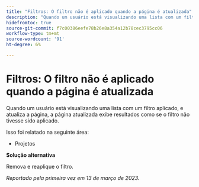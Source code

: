 ```yaml
---
title: "Filtros: O filtro não é aplicado quando a página é atualizada"
description: "Quando um usuário está visualizando uma lista com um filtro aplicado, e atualiza a página, a página atualizada exibe resultados como se o filtro não tivesse sido aplicado."
hidefromtoc: true
source-git-commit: f7c00386eefe78b26e8a354a12b78cec3795cc06
workflow-type: tm+mt
source-wordcount: '91'
ht-degree: 6%

---
```



# Filtros: O filtro não é aplicado quando a página é atualizada

Quando um usuário está visualizando uma lista com um filtro aplicado, e atualiza a página, a página atualizada exibe resultados como se o filtro não tivesse sido aplicado.

Isso foi relatado na seguinte área:

* Projetos

**Solução alternativa**

Remova e reaplique o filtro.

_Reportado pela primeira vez em 13 de março de 2023._

